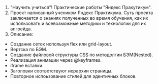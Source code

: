 1. "Научить учиться"! Практические работы "Яндекс Пракутикум".
2. Проект написанный учеником Яндекс Практикума. Суть проекта заключается о знаниях полученных во время обучения, как их использовать и всевозможные методики и технологии для их апгрейда.
3. Описание: 
 - Создание сеток используя flex или grid-layout. 
 - Вертска по БЭМ. 
 - Создание файловой структуры CSS по методолгии БЭМ(Nested).
 - Реализация анимации через @keyframes. 
 - iframe вставки.
 - Заголовки соответствуют иерархии страницы.
 - Повторное испоьзование стилей для эдентичных блоков.